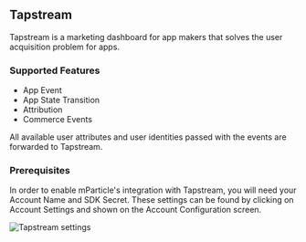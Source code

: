 
## Tapstream

Tapstream is a marketing dashboard for app makers that solves the user acquisition problem for apps.

### Supported Features

* App Event
* App State Transition
* Attribution
* Commerce Events

All available user attributes and user identities passed with the events are forwarded to Tapstream.

### Prerequisites

In order to enable mParticle's integration with Tapstream, you will need your Account Name and SDK Secret.   These settings can be found by clicking on Account Settings and shown on the Account Configuration screen.

![Tapstream settings](tapstream-settings.PNG)
